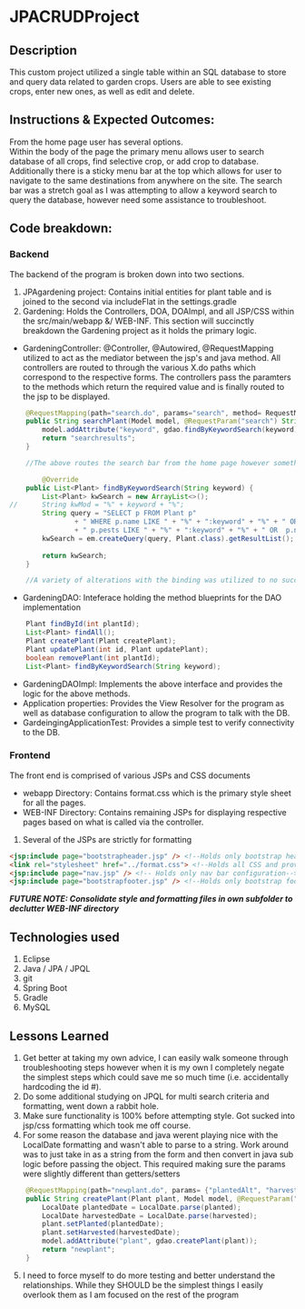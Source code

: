 # JPACRUDProject

## Description
This custom project utilized a single table within an SQL database to store and query data related to garden crops. Users are able to see existing crops, enter new ones, as well as edit and delete.

## Instructions & Expected Outcomes:
From the home page user has several options. <br>
Within the body of the page the primary menu allows user to search database of all crops, find selective crop, or add crop to database.<br>
Additionally there is a sticky menu bar at the top which allows for user to navigate to the same destinations from anywhere on the site. The search bar was a stretch goal as I was attempting to allow a keyword search to query the database, however need some assistance to troubleshoot.


## Code breakdown:
### Backend
The backend of the program is broken down into two sections.<br>
1. JPAgardening project: Contains initial entities for plant table and is joined to the second via includeFlat in the settings.gradle 
2. Gardening: Holds the Controllers, DOA, DOAImpl, and all JSP/CSS within the src/main/webapp &/ WEB-INF.
This section will succinctly breakdown the Gardening project as it holds the primary logic. <br>

- GardeningController: @Controller, @Autowired, @RequestMapping utilized to act as the mediator between the jsp's and java method. All controllers are routed to through the various X.do paths which correspond to the respective forms. The controllers pass the paramters to the methods which return the required value and is finally routed to the jsp to be displayed.<br>
```java
	@RequestMapping(path="search.do", params="search", method= RequestMethod.GET)
	public String searchPlant(Model model, @RequestParam("search") String keyword) {
		model.addAttribute("keyword", gdao.findByKeywordSearch(keyword));
		return "searchresults";
	}

	//The above routes the search bar from the home page however something was wrong with the logic of the class method (below).

		@Override
	public List<Plant> findByKeywordSearch(String keyword) {
		List<Plant> kwSearch = new ArrayList<>();
//		String kwMod = "%" + keyword + "%";
		String query = "SELECT p FROM Plant p"
				+ " WHERE p.name LIKE " + "%" + ":keyword" + "%" + " OR p.scientificName LIKE " + "%" + ":keyword" + "%" + " OR p.type LIKE :" + "%" + ":keyword" + "%" + " OR" 
				+ " p.pests LIKE " + "%" + ":keyword" + "%" + " OR  p.notes LIKE :" + "%" + ":keyword" + "%";
		kwSearch = em.createQuery(query, Plant.class).getResultList();
		
		return kwSearch;
	}

	//A variety of alterations with the binding was utilized to no success. This is to act as a reminder to staff to potentially reach out should I not get around to asking. 
```
- GardeningDAO: Inteferace holding the method blueprints for the DAO implementation<br>
```java
	Plant findById(int plantId); 
	List<Plant> findAll();
	Plant createPlant(Plant createPlant);
	Plant updatePlant(int id, Plant updatePlant);
	boolean removePlant(int plantId);
	List<Plant> findByKeywordSearch(String keyword);
```
- GardeningDAOImpl: Implements the above interface and provides the logic for the above methods. <br>
- Application properties: Provides the View Resolver for the program as well as database configuration to allow the program to talk with the DB.<br>
- GardeingingApplicationTest: Provides a simple test to verify connectivity to the DB. 

### Frontend
The front end is comprised of various JSPs and CSS documents
- webapp Directory: Contains format.css which is the primary style sheet for all the pages. 
- WEB-INF Directory: Contains remaining JSPs for displaying respective pages based on what is called via the controller.
1. Several of the JSPs are strictly for formatting
```html
<jsp:include page="bootstrapheader.jsp" /> <!--Holds only bootstrap header-->
<link rel="stylesheet" href="../format.css"> <!--Holds all CSS and provides a link for jsp formatting -->
<jsp:include page="nav.jsp" /> <!-- Holds only nav bar configuration-->
<jsp:include page="bootstrapfooter.jsp" /> <!--Holds only bootstrap footer-->
```
***FUTURE NOTE: Consolidate style and formatting files in own subfolder to declutter WEB-INF directory***

## Technologies used
1. Eclipse
2. Java / JPA / JPQL
3. git
4. Spring Boot
5. Gradle
6. MySQL


## Lessons Learned
1. Get better at taking my own advice, I can easily walk someone through troubleshooting steps however when it is my own I completely negate the simplest steps which could save me so much time (i.e. accidentally hardcoding the id #).
2. Do some additional studying on JPQL for multi search criteria and formatting, went down a rabbit hole.
3. Make sure functionality is 100% before attempting style. Got sucked into jsp/css formatting which took me off course.
4. For some reason the database and java werent playing nice with the LocalDate formatting and wasn't able to parse to a string. Work around was to just take in as a string from the form and then convert in java sub logic before passing the object. This required making sure the params were slightly different than getters/setters
```java
	@RequestMapping(path="newplant.do", params= {"plantedAlt", "harvestedAlt"},method= RequestMethod.POST)
	public String createPlant(Plant plant, Model model, @RequestParam("plantedAlt") String planted, @RequestParam("harvestedAlt") String harvested) {
		LocalDate plantedDate = LocalDate.parse(planted);
		LocalDate harvestedDate = LocalDate.parse(harvested);
		plant.setPlanted(plantedDate);
		plant.setHarvested(harvestedDate);
		model.addAttribute("plant", gdao.createPlant(plant));
		return "newplant";
	}
```
5. I need to force myself to do more testing and better understand the relationships. While they SHOULD be the simplest things I easily overlook them as I am focused on the rest of the program